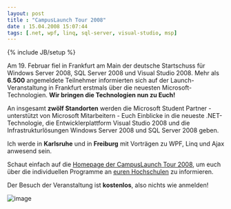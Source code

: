 ```yaml
---
layout: post
title : "CampusLaunch Tour 2008"
date : 15.04.2008 15:07:44
tags: [.net, wpf, linq, sql-server, visual-studio, msp]
---
```

{% include JB/setup %}

Am 19. Februar fiel in Frankfurt am Main der deutsche Startschuss für Windows Server 2008, SQL Server 2008 und Visual Studio 2008. Mehr als **6.500** angemeldete Teilnehmer informierten sich auf der Launch-Veranstaltung in Frankfurt erstmals über die neuesten Microsoft-Technologien. **Wir bringen die Technologien nun zu Euch!**  

An insgesamt **zwölf Standorten** werden die Microsoft Student Partner - unterstützt von Microsoft Mitarbeitern - Euch Einblicke in die neueste .NET-Technologie, die Entwicklerplattform Visual Studio 2008 und die Infrastrukturlösungen Windows Server 2008 und SQL Server 2008 geben. 

Ich werde in **Karlsruhe** und in **Freiburg** mit Vorträgen zu WPF, Linq und Ajax anwesend sein. 

Schaut einfach auf die [Homepage der CampusLaunch Tour 2008](http://www.studentprogram.de/roadshow08/), um euch über die individuellen Programme an [euren Hochschulen](http://www.studentprogram.de/roadshow08/locations.aspx) zu informieren. 

Der Besuch der Veranstaltung ist **kostenlos**, also nichts wie anmelden! 

![image](http://www.vb-magazin.de/forums/blogs/janm/WindowsLiveWriter/CampusLaunchTour2008_D4BA/image_3.png)
